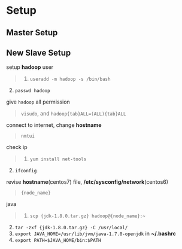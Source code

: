 # Setup

## Master Setup



## New Slave Setup

setup **hadoop** user
> 1. `useradd -m hadoop -s /bin/bash`
2. `passwd hadoop`

give `hadoop` all permission
> `visudo`, and `hadoop{tab}ALL=(ALL){tab}ALL`

connect to internet, change **hostname**
> `nmtui`

check ip
> 1. `yum install net-tools`
2. `ifconfig`

revise **hostname**(centos7) file, **/etc/sysconfig/network**(centos6)
> `{node_name}`

java
>1. `scp {jdk-1.8.0.tar.gz} hadoop@{node_name}:~`
2. `tar -zxf {jdk-1.8.0.tar.gz} -C /usr/local/`
2. `export JAVA_HOME=/usr/lib/jvm/java-1.7.0-openjdk` in **~/.bashrc**
3. `export PATH=$JAVA_HOME/bin:$PATH`
